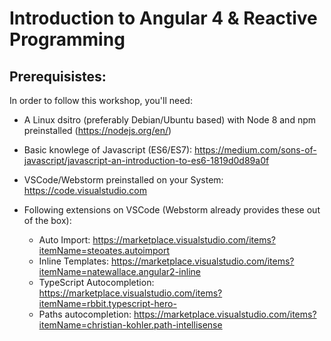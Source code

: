 # Introduction to Angular 4 & Reactive Programming


## Prerequisistes:

In order to follow this workshop, you'll need:

- A Linux dsitro (preferably Debian/Ubuntu based) with Node 8 and npm preinstalled (https://nodejs.org/en/)

- Basic knowlege of Javascript (ES6/ES7): https://medium.com/sons-of-javascript/javascript-an-introduction-to-es6-1819d0d89a0f

- VSCode/Webstorm preinstalled on your System: https://code.visualstudio.com

- Following extensions on VSCode (Webstorm already provides these out of the box): 

    - Auto Import: https://marketplace.visualstudio.com/items?itemName=steoates.autoimport
    - Inline Templates: https://marketplace.visualstudio.com/items?itemName=natewallace.angular2-inline
    - TypeScript Autocompletion: https://marketplace.visualstudio.com/items?itemName=rbbit.typescript-hero-
    - Paths autocompletion: https://marketplace.visualstudio.com/items?itemName=christian-kohler.path-intellisense
